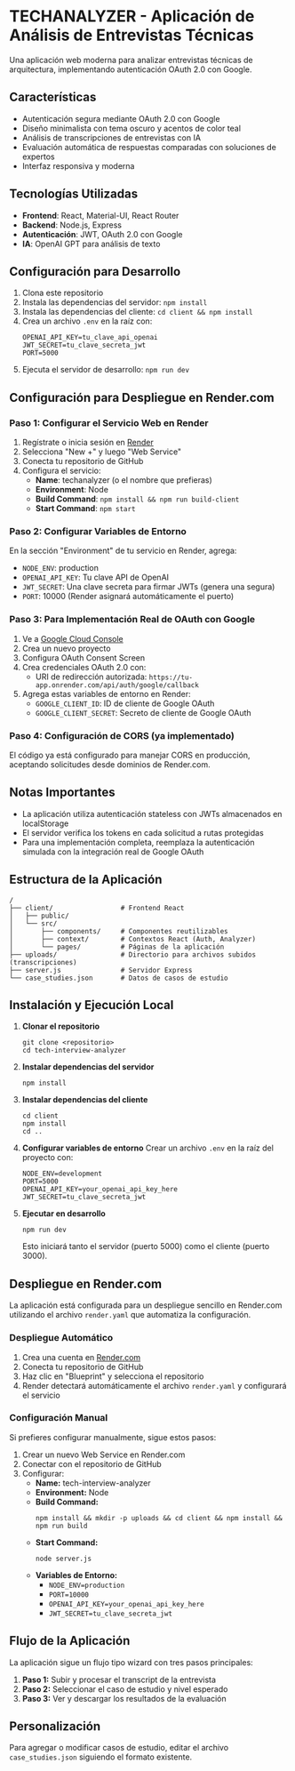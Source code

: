 # TECHANALYZER - Aplicación de Análisis de Entrevistas Técnicas

Una aplicación web moderna para analizar entrevistas técnicas de arquitectura, implementando autenticación OAuth 2.0 con Google.

## Características

- Autenticación segura mediante OAuth 2.0 con Google
- Diseño minimalista con tema oscuro y acentos de color teal
- Análisis de transcripciones de entrevistas con IA
- Evaluación automática de respuestas comparadas con soluciones de expertos
- Interfaz responsiva y moderna

## Tecnologías Utilizadas

- **Frontend**: React, Material-UI, React Router
- **Backend**: Node.js, Express
- **Autenticación**: JWT, OAuth 2.0 con Google
- **IA**: OpenAI GPT para análisis de texto

## Configuración para Desarrollo

1. Clona este repositorio
2. Instala las dependencias del servidor: `npm install`
3. Instala las dependencias del cliente: `cd client && npm install`
4. Crea un archivo `.env` en la raíz con:
   ```
   OPENAI_API_KEY=tu_clave_api_openai
   JWT_SECRET=tu_clave_secreta_jwt
   PORT=5000
   ```
5. Ejecuta el servidor de desarrollo: `npm run dev`

## Configuración para Despliegue en Render.com

### Paso 1: Configurar el Servicio Web en Render

1. Regístrate o inicia sesión en [Render](https://render.com)
2. Selecciona "New +" y luego "Web Service"
3. Conecta tu repositorio de GitHub
4. Configura el servicio:
   - **Name**: techanalyzer (o el nombre que prefieras)
   - **Environment**: Node
   - **Build Command**: `npm install && npm run build-client`
   - **Start Command**: `npm start`

### Paso 2: Configurar Variables de Entorno

En la sección "Environment" de tu servicio en Render, agrega:

- `NODE_ENV`: production
- `OPENAI_API_KEY`: Tu clave API de OpenAI
- `JWT_SECRET`: Una clave secreta para firmar JWTs (genera una segura)
- `PORT`: 10000 (Render asignará automáticamente el puerto)

### Paso 3: Para Implementación Real de OAuth con Google

1. Ve a [Google Cloud Console](https://console.cloud.google.com/)
2. Crea un nuevo proyecto
3. Configura OAuth Consent Screen
4. Crea credenciales OAuth 2.0 con:
   - URI de redirección autorizada: `https://tu-app.onrender.com/api/auth/google/callback`
5. Agrega estas variables de entorno en Render:
   - `GOOGLE_CLIENT_ID`: ID de cliente de Google OAuth
   - `GOOGLE_CLIENT_SECRET`: Secreto de cliente de Google OAuth

### Paso 4: Configuración de CORS (ya implementado)

El código ya está configurado para manejar CORS en producción, aceptando solicitudes desde dominios de Render.com.

## Notas Importantes

- La aplicación utiliza autenticación stateless con JWTs almacenados en localStorage
- El servidor verifica los tokens en cada solicitud a rutas protegidas
- Para una implementación completa, reemplaza la autenticación simulada con la integración real de Google OAuth

## Estructura de la Aplicación

```
/
├── client/                 # Frontend React
│   ├── public/
│   └── src/
│       ├── components/     # Componentes reutilizables
│       ├── context/        # Contextos React (Auth, Analyzer)
│       └── pages/          # Páginas de la aplicación
├── uploads/                # Directorio para archivos subidos (transcripciones)
├── server.js               # Servidor Express
└── case_studies.json       # Datos de casos de estudio
```

## Instalación y Ejecución Local

1. **Clonar el repositorio**
   ```
   git clone <repositorio>
   cd tech-interview-analyzer
   ```

2. **Instalar dependencias del servidor**
   ```
   npm install
   ```

3. **Instalar dependencias del cliente**
   ```
   cd client
   npm install
   cd ..
   ```

4. **Configurar variables de entorno**
   Crear un archivo `.env` en la raíz del proyecto con:
   ```
   NODE_ENV=development
   PORT=5000
   OPENAI_API_KEY=your_openai_api_key_here
   JWT_SECRET=tu_clave_secreta_jwt
   ```

5. **Ejecutar en desarrollo**
   ```
   npm run dev
   ```
   Esto iniciará tanto el servidor (puerto 5000) como el cliente (puerto 3000).

## Despliegue en Render.com

La aplicación está configurada para un despliegue sencillo en Render.com utilizando el archivo `render.yaml` que automatiza la configuración.

### Despliegue Automático

1. Crea una cuenta en [Render.com](https://render.com)
2. Conecta tu repositorio de GitHub
3. Haz clic en "Blueprint" y selecciona el repositorio
4. Render detectará automáticamente el archivo `render.yaml` y configurará el servicio

### Configuración Manual

Si prefieres configurar manualmente, sigue estos pasos:

1. Crear un nuevo Web Service en Render.com
2. Conectar con el repositorio de GitHub
3. Configurar:
   - **Name:** tech-interview-analyzer
   - **Environment:** Node
   - **Build Command:** 
     ```
     npm install && mkdir -p uploads && cd client && npm install && npm run build
     ```
   - **Start Command:** 
     ```
     node server.js
     ```
   - **Variables de Entorno:**
     - `NODE_ENV=production`
     - `PORT=10000`
     - `OPENAI_API_KEY=your_openai_api_key_here`
     - `JWT_SECRET=tu_clave_secreta_jwt`

## Flujo de la Aplicación

La aplicación sigue un flujo tipo wizard con tres pasos principales:

1. **Paso 1:** Subir y procesar el transcript de la entrevista
2. **Paso 2:** Seleccionar el caso de estudio y nivel esperado
3. **Paso 3:** Ver y descargar los resultados de la evaluación

## Personalización

Para agregar o modificar casos de estudio, editar el archivo `case_studies.json` siguiendo el formato existente. 